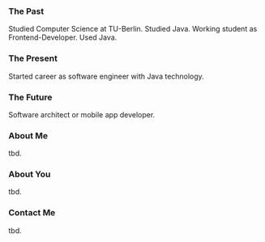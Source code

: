 ### The Past
Studied Computer Science at TU-Berlin. Studied Java. Working student as Frontend-Developer. Used Java.
 
### The Present
Started career as software engineer with Java technology.

### The Future
Software architect or mobile app developer.

### About Me
tbd.

### About You
tbd.

### Contact Me
tbd.
